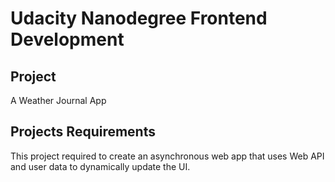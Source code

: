 # Udacity Nanodegree Frontend Development

## Project

A Weather Journal App

## Projects Requirements

This project required to create an asynchronous web app that uses Web API and user data to dynamically update the UI.